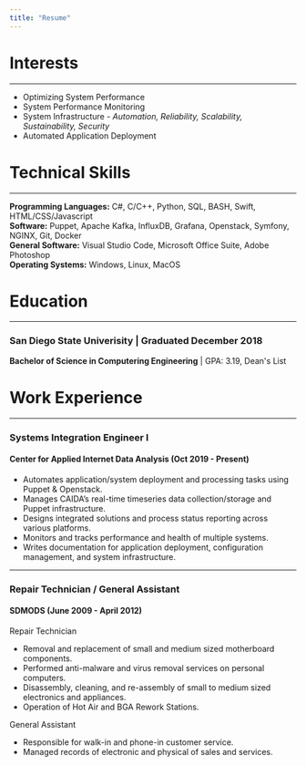 ```yaml
---
title: "Resume"
---
```


# Interests
---
* Optimizing System Performance <br/>
* System Performance Monitoring <br/>
* System Infrastructure - _Automation, Reliability, Scalability, Sustainability, Security_ <br/>
* Automated Application Deployment <br/>

# Technical Skills
---
**Programming Languages:** C#, C/C++, Python, SQL, BASH, Swift, HTML/CSS/Javascript<br/>
**Software:** Puppet, Apache Kafka, InfluxDB, Grafana, Openstack, Symfony, NGINX, Git, Docker <br/>
**General Software:** Visual Studio Code, Microsoft Office Suite, Adobe Photoshop <br/>
**Operating Systems:** Windows, Linux, MacOS <br/>

# Education
---
### San Diego State Univerisity | Graduated December 2018
**Bachelor of Science in Computering Engineering** | GPA: 3.19, Dean's List<br/>

# Work Experience
---
### Systems Integration Engineer I
#### Center for Applied Internet Data Analysis (Oct 2019 - Present)
* Automates application/system deployment and processing tasks using Puppet & Openstack. <br/>
* Manages CAIDA’s real-time timeseries data collection/storage and Puppet infrastructure. <br/>
* Designs integrated solutions and process status reporting across various platforms. <br/>
* Monitors and tracks performance and health of multiple systems. <br/>
* Writes documentation for application deployment, configuration management, and system
infrastructure. <br/>

---
### Repair Technician / General Assistant
#### SDMODS (June 2009 - April 2012)
Repair Technician <br/>
* Removal and replacement of small and medium sized motherboard components.<br/>
* Performed anti-malware and virus removal services on personal computers.<br/>
* Disassembly, cleaning, and re-assembly of small to medium sized electronics and appliances.<br/>
* Operation of Hot Air and BGA Rework Stations.<br/>

General Assistant<br/>
* Responsible for walk-in and phone-in customer service.<br/>
* Managed records of electronic and physical of sales and services.<br/>

